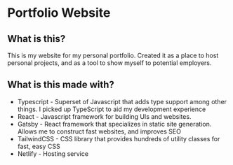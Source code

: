 # Portfolio Website
## What is this?
This is my website for my personal portfolio. Created it as a place to host personal projects, and as a tool to show myself to potential employers.

## What is this made with?
- Typescript - Superset of Javascript that adds type support among other things. I picked up TypeScript to aid my development experience
- React - Javascript framework for building UIs and websites.
- Gatsby - React framework that specializes in static site generation. Allows me to construct fast websites, and improves SEO
- TailwindCSS - CSS library that provides hundreds of utility classes for fast, easy CSS
- Netlify - Hosting service